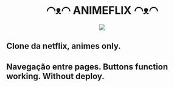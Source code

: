<h1 align="center">◠ᴥ◠  ANIMEFLIX  ◠ᴥ◠</h1>
<div align="center">
<img src="https://user-images.githubusercontent.com/83604920/162511495-83fe989c-b4e4-4e1e-9170-c998bd9a2195.png">
</div>

<h2>Clone da netflix, animes only.</h2>

<h2>Navegação entre pages. Buttons function working. Without deploy.</h2>
